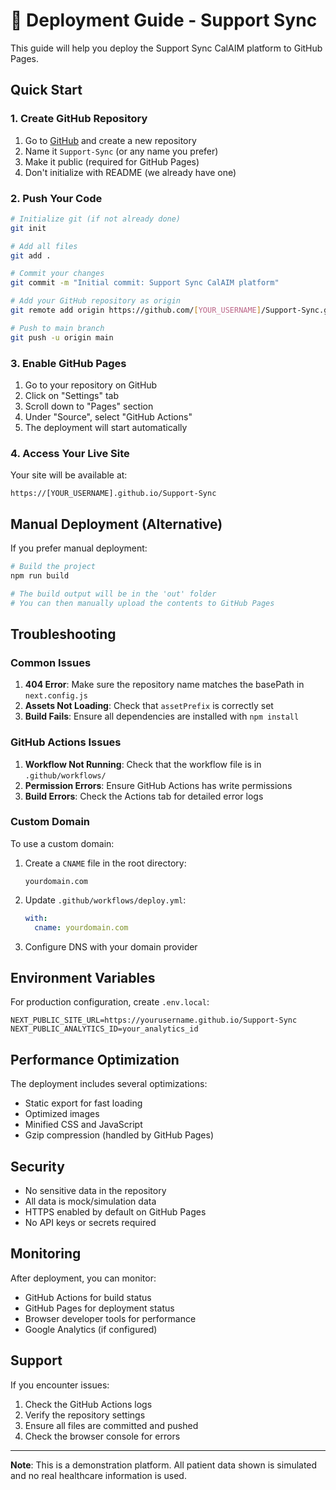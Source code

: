 # 🚀 Deployment Guide - Support Sync

This guide will help you deploy the Support Sync CalAIM platform to GitHub Pages.

## Quick Start

### 1. Create GitHub Repository

1. Go to [GitHub](https://github.com) and create a new repository
2. Name it `Support-Sync` (or any name you prefer)
3. Make it public (required for GitHub Pages)
4. Don't initialize with README (we already have one)

### 2. Push Your Code

```bash
# Initialize git (if not already done)
git init

# Add all files
git add .

# Commit your changes
git commit -m "Initial commit: Support Sync CalAIM platform"

# Add your GitHub repository as origin
git remote add origin https://github.com/[YOUR_USERNAME]/Support-Sync.git

# Push to main branch
git push -u origin main
```

### 3. Enable GitHub Pages

1. Go to your repository on GitHub
2. Click on "Settings" tab
3. Scroll down to "Pages" section
4. Under "Source", select "GitHub Actions"
5. The deployment will start automatically

### 4. Access Your Live Site

Your site will be available at:
```
https://[YOUR_USERNAME].github.io/Support-Sync
```

## Manual Deployment (Alternative)

If you prefer manual deployment:

```bash
# Build the project
npm run build

# The build output will be in the 'out' folder
# You can then manually upload the contents to GitHub Pages
```

## Troubleshooting

### Common Issues

1. **404 Error**: Make sure the repository name matches the basePath in `next.config.js`
2. **Assets Not Loading**: Check that `assetPrefix` is correctly set
3. **Build Fails**: Ensure all dependencies are installed with `npm install`

### GitHub Actions Issues

1. **Workflow Not Running**: Check that the workflow file is in `.github/workflows/`
2. **Permission Errors**: Ensure GitHub Actions has write permissions
3. **Build Errors**: Check the Actions tab for detailed error logs

### Custom Domain

To use a custom domain:

1. Create a `CNAME` file in the root directory:
   ```
   yourdomain.com
   ```

2. Update `.github/workflows/deploy.yml`:
   ```yaml
   with:
     cname: yourdomain.com
   ```

3. Configure DNS with your domain provider

## Environment Variables

For production configuration, create `.env.local`:

```env
NEXT_PUBLIC_SITE_URL=https://yourusername.github.io/Support-Sync
NEXT_PUBLIC_ANALYTICS_ID=your_analytics_id
```

## Performance Optimization

The deployment includes several optimizations:

- Static export for fast loading
- Optimized images
- Minified CSS and JavaScript
- Gzip compression (handled by GitHub Pages)

## Security

- No sensitive data in the repository
- All data is mock/simulation data
- HTTPS enabled by default on GitHub Pages
- No API keys or secrets required

## Monitoring

After deployment, you can monitor:

- GitHub Actions for build status
- GitHub Pages for deployment status
- Browser developer tools for performance
- Google Analytics (if configured)

## Support

If you encounter issues:

1. Check the GitHub Actions logs
2. Verify the repository settings
3. Ensure all files are committed and pushed
4. Check the browser console for errors

---

**Note**: This is a demonstration platform. All patient data shown is simulated and no real healthcare information is used.
